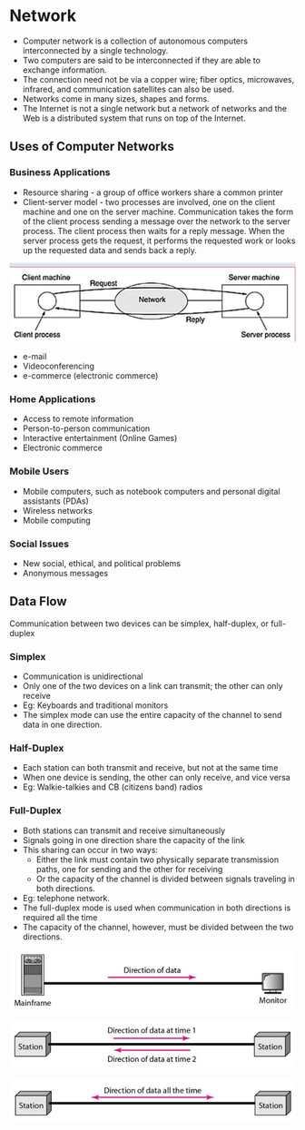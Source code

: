 # Network

- Computer network is a collection of autonomous computers interconnected by a single technology.
- Two computers are said to be interconnected if they are able to exchange information.
- The connection need not be via a copper wire; fiber optics, microwaves, infrared, and communication satellites can also be used.
- Networks come in many sizes, shapes and forms.
- The Internet is not a single network but a network of networks and the Web is a distributed system that runs on top of the Internet.

## Uses of Computer Networks

### Business Applications

- Resource sharing - a group of office workers share a common printer
- Client-server model - two processes are involved, one on the client machine and one on the server machine. Communication takes the form of the client process sending a message over the network to the server process. The client process then waits for a reply message. When the server process gets the request, it performs the requested work or looks up the requested data and sends back a reply.

![Client-server model](images/db14a2c9a1b725368d2049b31d95b5753e1bb46472e5d5652ed3986e2519c51e.jpg "Client-server model")

- e-mail
- Videoconferencing
- e-commerce (electronic commerce)

### Home Applications

- Access to remote information
- Person-to-person communication
- Interactive entertainment (Online Games)
- Electronic commerce

### Mobile Users

- Mobile computers, such as notebook computers and personal digital assistants (PDAs)
- Wireless networks
- Mobile computing

### Social Issues

- New social, ethical, and political problems
- Anonymous messages

## Data Flow

Communication between two devices can be simplex, half-duplex, or full-duplex

### Simplex

- Communication is unidirectional
- Only one of the two devices on a link can transmit; the other can only receive
- Eg: Keyboards and traditional monitors
- The simplex mode can use the entire capacity of the channel to send data in one direction.

### Half-Duplex

- Each station can both transmit and receive, but not at the same time
- When one device is sending, the other can only receive, and vice versa
- Eg: Walkie-talkies and CB (citizens band) radios

### Full-Duplex

- Both stations can transmit and receive simultaneously
- Signals going in one direction share the capacity of the link
- This sharing can occur in two ways:
  - Either the link must contain two physically separate transmission paths, one for sending and the other for receiving
  - Or the capacity of the channel is divided between signals traveling in both directions.
- Eg: telephone network.
- The full-duplex mode is used when communication in both directions is required all the time
- The capacity of the channel, however, must be divided between the two directions.

![Simplex](images/1dd0b347bd4fc06d303ec72d8e67a3640af9cc968b759357c809d8fcf6b1e13e.jpg "Simplex")

![Half-duplex](images/1dd0b347bd4fc06d303ec72d8e67a3640af9cc968b759357c809d8fcf6b1e13f.jpg "Half-duplex")

![Full-duplex](images/1dd0b347bd4fc06d303ec72d8e67a3640af9cc968b759357c809d8fcf6b1e13g.jpg "Full-duplex")

